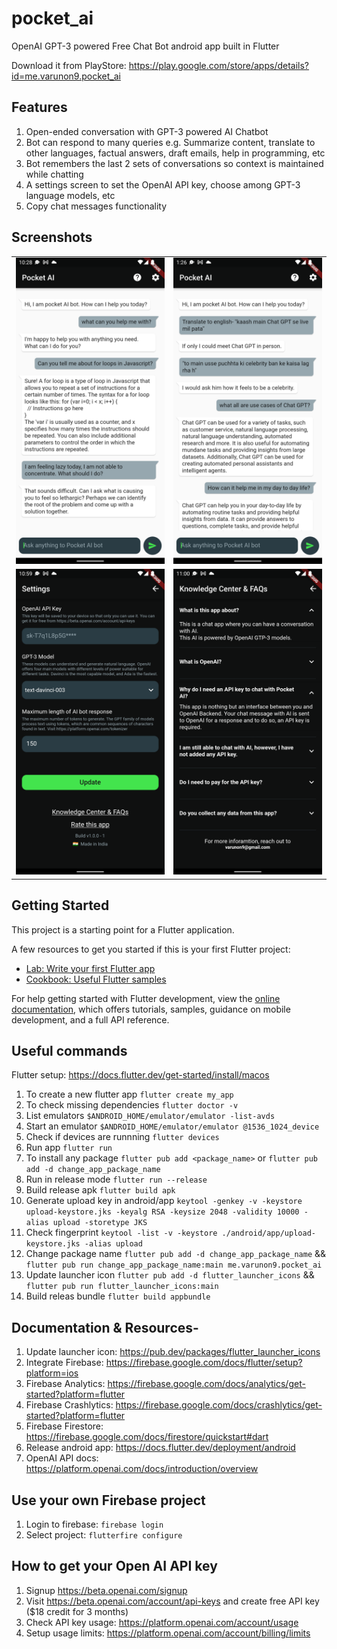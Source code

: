 # pocket_ai

OpenAI GPT-3 powered Free Chat Bot android app built in Flutter

Download it from PlayStore: https://play.google.com/store/apps/details?id=me.varunon9.pocket_ai

## Features

1. Open-ended conversation with GPT-3 powered AI Chatbot
2. Bot can respond to many queries e.g. Summarize content, translate to other languages, factual answers, draft emails, help in programming, etc
3. Bot remembers the last 2 sets of conversations so context is maintained while chatting
4. A settings screen to set the OpenAI API key, choose among GPT-3 language models, etc
5. Copy chat messages functionality

## Screenshots
|  |  |
| --- | --- |
|![Conversation with bot - 1](./screenshots/conversation-with-bot-1.png) | ![Conversation with bot - 2](./screenshots/conversation-with-bot-2.png)|
|![Settings Screen](./screenshots/pocket-ai-app-settings.png) | ![FAQs Screen](./screenshots/pocket-ai-faqs.png)|

## Getting Started

This project is a starting point for a Flutter application.

A few resources to get you started if this is your first Flutter project:

- [Lab: Write your first Flutter app](https://docs.flutter.dev/get-started/codelab)
- [Cookbook: Useful Flutter samples](https://docs.flutter.dev/cookbook)

For help getting started with Flutter development, view the
[online documentation](https://docs.flutter.dev/), which offers tutorials,
samples, guidance on mobile development, and a full API reference.

## Useful commands

Flutter setup: https://docs.flutter.dev/get-started/install/macos

1. To create a new flutter app `flutter create my_app`
2. To check missing dependencies `flutter doctor -v`
3. List emulators `$ANDROID_HOME/emulator/emulator -list-avds`
4. Start an emulator `$ANDROID_HOME/emulator/emulator @1536_1024_device`
5. Check if devices are runnning `flutter devices`
6. Run app `flutter run`
7. To install any package `flutter pub add <package_name>` or `flutter pub add -d change_app_package_name`
8. Run in release mode `flutter run --release`
9. Build release apk `flutter build apk`
10. Generate upload key in android/app `keytool -genkey -v -keystore upload-keystore.jks -keyalg RSA -keysize 2048 -validity 10000 -alias upload -storetype JKS`
11. Check fingerprint `keytool -list -v -keystore ./android/app/upload-keystore.jks -alias upload`
12. Change package name `flutter pub add -d change_app_package_name` && `flutter pub run change_app_package_name:main me.varunon9.pocket_ai`
13. Update launcher icon `flutter pub add -d flutter_launcher_icons` && `flutter pub run flutter_launcher_icons:main`
14. Build releas bundle `flutter build appbundle`

## Documentation & Resources-

1. Update launcher icon: https://pub.dev/packages/flutter_launcher_icons
2. Integrate Firebase: https://firebase.google.com/docs/flutter/setup?platform=ios
3. Firebase Analytics: https://firebase.google.com/docs/analytics/get-started?platform=flutter
4. Firebase Crashlytics: https://firebase.google.com/docs/crashlytics/get-started?platform=flutter
5. Firebase Firestore: https://firebase.google.com/docs/firestore/quickstart#dart
6. Release android app: https://docs.flutter.dev/deployment/android
7. OpenAI API docs: https://platform.openai.com/docs/introduction/overview

## Use your own Firebase project

1. Login to firebase: `firebase login`
2. Select project: `flutterfire configure`

## How to get your Open AI API key

1. Signup https://beta.openai.com/signup
2. Visit https://beta.openai.com/account/api-keys and create free API key ($18 credit for 3 months)
3. Check API key usage: https://platform.openai.com/account/usage
4. Setup usage limits: https://platform.openai.com/account/billing/limits